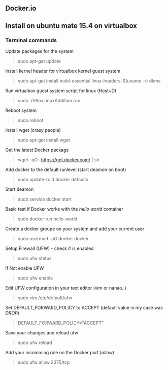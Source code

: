 ## Docker.io

## Install on ubuntu mate 15.4 on virtualbox
### Terminal commands
Update packages for the system
> sudo apt-get update

Install kernel header for virtualbox kernel guest system
> sudo apt-get install build-essential linux-headers-$(uname -r) dkms

Run virtualbox guest system script for linux  (Host+D)
> sudo ./VBoxLinuxAddition.run

Reboot system
> sudo reboot

Install wget (crasy people)
> sudo apt-get install wget

Get the latest Docker package
> wget -qO- https://get.docker.com/ | sh

Add docker to the default runlevel (start deamon on boot)
> sudo update-rc.d docker defaults

Start deamon
> sudo service docker start

Basic test if Docker works with the *hello world* container
> sudo docker run hello-world

Create a docker groupe on your system and add your current user
> sudo usermod -aG docker docker

Setup Firewall (UFW) - check if is enabled
> sudo ufw status

If Not enable UFW
> sudo ufw enable

Edit UFW configuration in your text editor (vim or nanao..)
> sudo vim /etc/default/ufw

Set DEFAULT_FORWARD_POLICY to ACCEPT (default value in my case was *DROP*) 
>DEFAULT_FORWARD_POLICY="ACCEPT"

Save your changes and reload ufw
> sudo ufw reload

Add your incomming rule on the Docker port (*allow*)
> sudo ufw allow 2375/tcp


